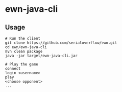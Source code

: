 # ewn-java-cli

## Usage

    # Run the client
    git clone https://github.com/serialoverflow/ewn.git
    cd ewn/ewn-java-cli
    mvn clean package
    java -jar target/ewn-java-cli.jar
    
    # Play the game
    connect
    login <username>
    play
    <choose opponent>
    ... 

